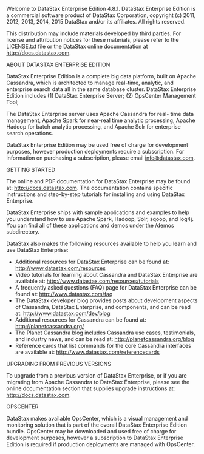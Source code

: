 Welcome to DataStax Enterprise Edition 4.8.1. DataStax
Enterprise Edition is a commercial software product of
DataStax Corporation, copyright (c) 2011, 2012, 2013, 2014, 2015 DataStax
and/or its affiliates. All rights reserved.
 
This distribution may include materials developed by third
parties. For license and attribution notices for these
materials, please refer to the LICENSE.txt file or the DataStax
online documentation at http://docs.datastax.com.
 

ABOUT DATASTAX ENTERPRISE EDITION
 
DataStax Enterprise Edition is a complete big data platform,
built on Apache Cassandra, which is architected to manage
real-time, analytic, and enterprise search data all in the
same database cluster. DataStax Enterprise Edition includes
(1) DataStax Enterprise Server;
(2) OpsCenter Management Tool;
 
The DataStax Enterprise server uses Apache Cassandra for real-
time data management, Apache Spark for near-real time analytic 
processing, Apache Hadoop for batch analytic processing, and 
Apache Solr for enterprise search operations.
 
DataStax Enterprise Edition may be used free of charge
for development purposes, however production deployments
require a subscription. For information on purchasing a
subscription, please email info@datastax.com.

 
GETTING STARTED
 
The online and PDF documentation for DataStax Enterprise
may be found at: http://docs.datastax.com. The
documentation contains specific instructions and
step-by-step tutorials for installing and using
DataStax Enterprise.
 
DataStax Enterprise ships with sample applications and
examples to help you understand how to use Apache Spark, Hadoop,
Solr, sqoop, and log4j. You can find all of these
applications and demos under the /demos subdirectory.
 
DataStax also makes the following resources available
to help you learn and use DataStax Enterprise:
 
* Additional resources for DataStax Enterprise can be
  found at:
    http://www.datastax.com/resources
* Video tutorials for learning about Cassandra and
  DataStax Enterprise are available at:
    http://www.datastax.com/resources/tutorials
* A frequently asked questions (FAQ) page for
  DataStax Enterprise can be found at:
    http://www.datastax.com/faq
* The DataStax developer blog provides posts about
  development aspects of Cassandra, DataStax
  Enterprise, and components, and can be read at:
    http://www.datastax.com/dev/blog
* Additional resources for Cassandra can be found at:
    http://planetcassandra.org/
* The Planet Cassandra blog includes Cassandra use
  cases, testimonials, and industry news, and
  can be read at:
    http://planetcassandra.org/blog
* Reference cards that list commands for the core
  Cassandra interfaces are available at:
    http://www.datastax.com/referencecards
 
 
UPGRADING FROM PREVIOUS VERSIONS
 
To upgrade from a previous version of DataStax 
Enterprise, or if you are migrating from Apache Cassandra
to DataStax Enterprise, please see the online documentation
section that supplies upgrade instructions at:
http://docs.datastax.com.


OPSCENTER
 
DataStax makes available OpsCenter, which is a visual
management and monitoring solution that is part of the
overall DataStax Enterprise Edition bundle. OpsCenter
may be downloaded and used free of charge for development
purposes, however a subscription to DataStax Enterprise
Edition is required if production deployments are managed
with OpsCenter.
